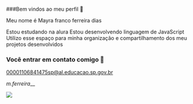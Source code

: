 ###Bem vindos ao meu perfil 💙 

Meu nome é Mayra franco ferreira dias 

Estou estudando na alura 
Estou desenvolvendo linguagem de JavaScript
Utilizo esse espaço para minha organização e compartilhamento dos meu projetos desenvolvidos 

### Você entrar em contato comigo 🎦

00001106841475sp@al.educacao.sp.gov.br

_m.ferreira___ 


![](https://media1.tenor.com/m/sVzKpWbd-qcAAAAd/good-morning-funny-animals.gif)
